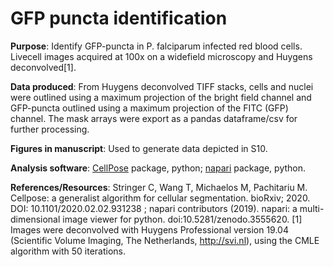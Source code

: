 # GFP puncta identification

**Purpose**: Identify GFP-puncta in P. falciparum infected red blood cells. Livecell images acquired at 100x on a widefield microscopy and Huygens deconvolved[1].

**Data produced**: From Huygens deconvolved TIFF stacks, cells and nuclei were outlined using a maximum projection of the bright field channel and GFP-puncta outlined using a maximum projection of the FITC (GFP) channel. The mask arrays were export as a pandas dataframe/csv for further processing.

**Figures in manuscript**: Used to generate data depicted in S10.

**Analysis software**: [CellPose](https://www.cellpose.org/) package, python; [napari](https://napari.org/) package, python.

**References/Resources**: Stringer C, Wang T, Michaelos M, Pachitariu M. Cellpose: a generalist algorithm for cellular segmentation. bioRxiv; 2020. DOI: 10.1101/2020.02.02.931238 ; napari contributors (2019). napari: a multi-dimensional image viewer for python. doi:10.5281/zenodo.3555620. 
[1] Images were deconvolved with Huygens Professional version 19.04 (Scientific Volume Imaging, The Netherlands, http://svi.nl), using the CMLE algorithm with 50 iterations.